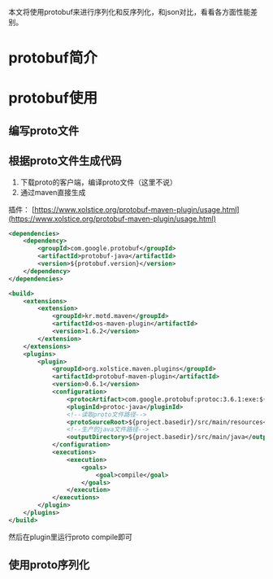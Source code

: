 本文将使用protobuf来进行序列化和反序列化，和json对比，看看各方面性能差别。

# protobuf简介

# protobuf使用

## 编写proto文件



## 根据proto文件生成代码

1. 下载proto的客户端，编译proto文件（这里不说）
2. 通过maven直接生成

插件：
[https://www.xolstice.org/protobuf-maven-plugin/usage.html](https://www.xolstice.org/protobuf-maven-plugin/usage.html)

```xml
<dependencies>
    <dependency>
        <groupId>com.google.protobuf</groupId>
        <artifactId>protobuf-java</artifactId>
        <version>${protobuf.version}</version>
    </dependency>
</dependencies>

<build>
    <extensions>
        <extension>
            <groupId>kr.motd.maven</groupId>
            <artifactId>os-maven-plugin</artifactId>
            <version>1.6.2</version>
        </extension>
    </extensions>
    <plugins>
        <plugin>
            <groupId>org.xolstice.maven.plugins</groupId>
            <artifactId>protobuf-maven-plugin</artifactId>
            <version>0.6.1</version>
            <configuration>
                <protocArtifact>com.google.protobuf:protoc:3.6.1:exe:${os.detected.classifier}</protocArtifact>
                <pluginId>protoc-java</pluginId>
                <!--读取proto文件路径-->
                <protoSourceRoot>${project.basedir}/src/main/resources</protoSourceRoot>
                <!--生产的java文件路径-->
                <outputDirectory>${project.basedir}/src/main/java</outputDirectory>
            </configuration>
            <executions>
                <execution>
                    <goals>
                        <goal>compile</goal>
                    </goals>
                </execution>
            </executions>
        </plugin>
    </plugins>
</build>
```
然后在plugin里运行proto compile即可

## 使用proto序列化


